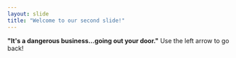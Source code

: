 ```yaml
---
layout: slide
title: "Welcome to our second slide!"
---
```

**"It's a dangerous business...going out your door."**
Use the left arrow to go back!
